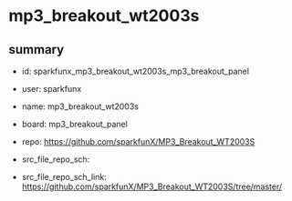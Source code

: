 # mp3_breakout_wt2003s
 
## summary 
* id: sparkfunx_mp3_breakout_wt2003s_mp3_breakout_panel
* user: sparkfunx
* name: mp3_breakout_wt2003s
* board: mp3_breakout_panel
* repo: https://github.com/sparkfunX/MP3_Breakout_WT2003S



* src_file_repo_sch: 
* src_file_repo_sch_link: https://github.com/sparkfunX/MP3_Breakout_WT2003S/tree/master/






